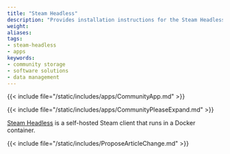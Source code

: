 ```yaml
---
title: "Steam Headless"
description: "Provides installation instructions for the Steam Headless application in TrueNAS."
weight: 
aliases:
tags:
- steam-headless
- apps
keywords:
- community storage
- software solutions
- data management
---
```


{{< include file="/static/includes/apps/CommunityApp.md" >}}

{{< include file="/static/includes/apps/CommunityPleaseExpand.md" >}}

<a href="https://github.com/Steam-Headless/docker-steam-headless">Steam Headless</a> is a self-hosted Steam client that runs in a Docker container.

{{< include file="/static/includes/ProposeArticleChange.md" >}}
